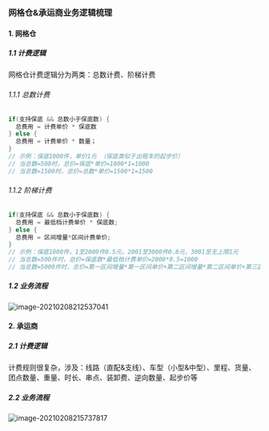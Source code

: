 ### 网格仓&承运商业务逻辑梳理

#### 1. 网格仓

##### 1.1 计费逻辑

网格仓计费逻辑分为两类：总数计费、阶梯计费

###### 1.1.1 总数计费

```java
if(支持保底 && 总数小于保底数) {
  总费用 = 计费单价 * 保底数
} else {
  总费用 = 计费单价 * 数量；
}
// 示例：保底1000件，单价1元 （保底类似于出租车的起步价）
// 当总数=500时，总价=保底*单价=1000*1=1000
// 当总数=1500时，总价=总数*单价=1500*1=1500
```

###### 1.1.2 阶梯计费

```java
if(支持保底 && 总数小于保底数) {
  总费用 = 最低档计费单价 * 保底数;
} else {
  总费用 = 区间增量*区间计费单价;
}
// 示例：保底1000件，1至2000件0.5元，2001至3000件0.8元，3001至无上限1元
// 当总数=500件时，总价=保底数*最低档计费单价=2000*0.5=1000
// 当总数=5000件时，总价=第一区间增量*第一区间单价+第二区间增量*第二区间单价+第三区间增量*第三区间单价=2000*0.5+（3000-2000）*0.8+（5000-3000）*1
```

##### 1.2 业务流程

![image-20210208212537041](/Users/didi/Documents/image-20210208212537041.png)

#### 2. 承运商

##### 2.1 计费逻辑

计费规则很复杂，涉及：线路（直配&支线）、车型（小型&中型）、里程、货量、团点数量、重量、时长、串点、装卸费、逆向数量、起步价等

##### 2.2 业务流程

![image-20210208215737817](/Users/didi/Documents/image-20210208215737817.png)







